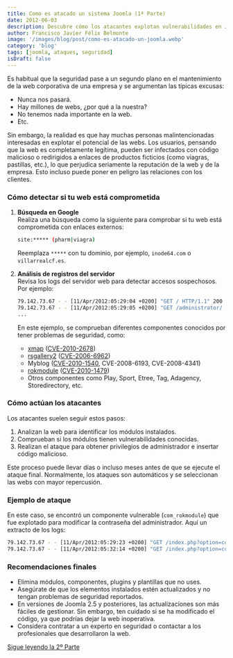 ```yaml
---
title: Como es atacado un sistema Joomla (1ª Parte)
date: 2012-06-03
description: Descubre cómo los atacantes explotan vulnerabilidades en Joomla y aprende a proteger tu web corporativa con consejos prácticos y ejemplos reales.
author: Francisco Javier Félix Belmonte
image: '/images/blog/post/como-es-atacado-un-joomla.webp'
category: 'blog'
tags: [joomla, ataques, seguridad]
isDraft: false
---
```


Es habitual que la seguridad pase a un segundo plano en el mantenimiento de la web corporativa de una empresa y se argumentan las típicas excusas:

- Nunca nos pasará.
- Hay millones de webs, ¿por qué a la nuestra?
- No tenemos nada importante en la web.
- Etc.

Sin embargo, la realidad es que hay muchas personas malintencionadas interesadas en explotar el potencial de las webs. Los usuarios, pensando que la web es completamente legítima, pueden ser infectados con código malicioso o redirigidos a enlaces de productos ficticios (como viagras, pastillas, etc.), lo que perjudica seriamente la reputación de la web y de la empresa. Esto incluso puede poner en peligro las relaciones con los clientes.

### Cómo detectar si tu web está comprometida

1. **Búsqueda en Google**  
    Realiza una búsqueda como la siguiente para comprobar si tu web está comprometida con enlaces externos:

    ```bash
    site:***** (pharm|viagra)
    ```

    Reemplaza `*****` con tu dominio, por ejemplo, `inode64.com` o `villarrealcf.es`.

2. **Análisis de registros del servidor**  
    Revisa los logs del servidor web para detectar accesos sospechosos. Por ejemplo:

    ```bash
    79.142.73.67 - - [11/Apr/2012:05:29:04 +0200] "GET / HTTP/1.1" 200 152204 "-" "Opera/9.80 (Windows NT 7.0; U; en) Presto/2.9.211 Version/12.00"
    79.142.73.67 - - [11/Apr/2012:05:29:05 +0200] "GET /administrator/ HTTP/1.1" 200 7202 "-" "Opera/9.80 (Windows NT 7.0; U; en) Presto/2.9.211 Version/12.00"
    ...
    ```

    En este ejemplo, se comprueban diferentes componentes conocidos por tener problemas de seguridad, como:

    - [xmap](http://extensions.joomla.org/extensions/structure-a-navigation/site-map/3066) ([CVE-2010-2678](http://web.nvd.nist.gov/view/vuln/detail?vulnId=CVE-2010-2678))
    - [rsgallery2](http://extensions.joomla.org/extensions/photos-a-images/galleries/photo-gallery/142) ([CVE-2006-6962](http://web.nvd.nist.gov/view/vuln/detail?vulnId=CVE-2006-6962))
    - Myblog ([CVE-2010-1540](https://cve.mitre.org/cgi-bin/cvename.cgi?name=CVE-2010-1540), CVE-2008-6193, CVE-2008-4341)
    - [rokmodule](http://www.rockettheme.com/extensions-downloads/free/1012-rokmodule) ([CVE-2010-1479](http://web.nvd.nist.gov/view/vuln/detail?vulnId=CVE-2010-1479))
    - Otros componentes como Play, Sport, Etree, Tag, Adagency, Storedirectory, etc.

### Cómo actúan los atacantes

Los atacantes suelen seguir estos pasos:

1. Analizan la web para identificar los módulos instalados.
2. Comprueban si los módulos tienen vulnerabilidades conocidas.
3. Realizan el ataque para obtener privilegios de administrador e insertar código malicioso.

Este proceso puede llevar días o incluso meses antes de que se ejecute el ataque final. Normalmente, los ataques son automáticos y se seleccionan las webs con mayor repercusión.

### Ejemplo de ataque

En este caso, se encontró un componente vulnerable (`com_rokmodule`) que fue explotado para modificar la contraseña del administrador. Aquí un extracto de los logs:

```bash
79.142.73.67 - - [11/Apr/2012:05:29:23 +0200] "GET /index.php?option=com_rokmodule&tmpl=component&type=raw&moduleid=2+and(1=1) HTTP/1.1" 200 1772 "-" "Opera/9.80 (Windows NT 7.0; U; en) Presto/2.9.211 Version/12.00"
79.142.73.67 - - [11/Apr/2012:05:32:14 +0200] "GET /index.php?option=com_rokmodule&tmpl=component&type=raw&moduleid=2+and((/*!select*/ord(substr(password,65,1))from(%23__users)+where+gid=25+and(id)between(1)and(99999)+having(min(1)=1))=108) HTTP/1.1" 200 1 "-" "Opera/9.80 (Windows NT 7.0; U; en) Presto/2.9.211 Version/12.00"
```

### Recomendaciones finales

- Elimina módulos, componentes, plugins y plantillas que no uses.
- Asegúrate de que los elementos instalados estén actualizados y no tengan problemas de seguridad reportados.
- En versiones de Joomla 2.5 y posteriores, las actualizaciones son más fáciles de gestionar. Sin embargo, ten cuidado si se ha modificado el código, ya que podrías dejar la web inoperativa.
- Considera contratar a un experto en seguridad o contactar a los profesionales que desarrollaron la web.

[Sigue leyendo la 2º Parte](como-es-atacado-un-joomla-2-parte)
```
